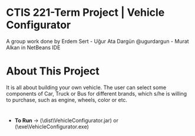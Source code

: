# CTIS 221-Term Project | Vehicle Configurator 

  A group work done by Erdem Sert - Uğur Ata Dargün @ugurdargun - Murat Alkan in NetBeans IDE

# About This Project
It is all about building your own vehicle. The user can
select some components of Car, Truck or Bus for different brands, which s/he is willing to
purchase, such as engine, wheels, color or etc.
#
- **To Run** -> (\dist\VehicleConfigurator.jar) or (\exe\VehicleConfigurator.exe)
